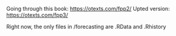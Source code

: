 Going through this book: https://otexts.com/fpp2/
          Upted version: https://otexts.com/fpp3/

Right now, the only files in /forecasting are .RData and .Rhistory
